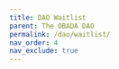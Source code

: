 ```yaml
--- 
title: DAO Waitlist
parent: The OBADA DAO
permalink: /dao/waitlist/
nav_order: 4
nav_exclude: true
---
```


<!-- No More Waitlist // Removing
# OBADA DAO Waitlist
_As of Jan 17, 2023_
* The DAO will be capped at **101 seats**.
* **[25 seats](/dao/members/)** have been filled.
* **There are 62 companies on the waitlist**, which we are now processing.

### On the waitlist?
* It's time to process your application. [Follow the instructions here](/dao/membership-application).
 
### Join the waitlist
* Review the [DAO Operating Agreement](/dao/documents/dao-operating-agreement/) then [fill out this form](https://docs.google.com/forms/d/e/1FAIpQLSdr-6CT7zsobF4J65jG_kUxmuCI3_-jGANKRbdbrv8WUzLO5g/viewform).
-->
